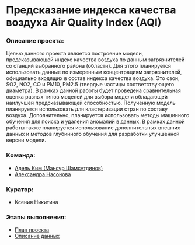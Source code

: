# Предсказание индекса качества воздуха Air Quality Index (AQI)

### Описание проекта: 
Целью данного проекта является построение модели, предсказывающей индекс качества воздуха по данным загрязнителей со станций выбранного района (области). Для этого планируется использовать данные по измеренным концентрациям загрязнителей, официально входящих в состав индекса качества воздуха. Это озон, SO2, NO2, CO и PM10, PM2.5 (твердые частицы соответствующего диаметра). В рамках данной работы будет проведена сравнительная оценка разных типов моделей для выбора модели обладающей наилучшей предсказывающей способностью. Полученную модель планируется использовать для кластеризации стран по составу воздуха. Дополнительно, планируется использовать методы машинного обучения для поиска и удаления аномалий в данных. В рамках данной работы также планируется  использование дополнительных внешних данных и методов глубинного обучения для разработки улучшенной версии модели. 

### Команда:
- [Адель Ким (Мансур Шамсутдинов)](https://github.com/Adele-Kim)
- [Александра Насонова](https://github.com/AlexandraNasonova)

### Куратор:
- Ксения Никитина

### Этапы выполнения:
* [План проекта](https://github.com/AlexandraNasonova/air_pollution_predict/blob/master/docs/Plan.pdf)
* [Описание данных](https://github.com/AlexandraNasonova/air_pollution_predict/blob/master/docs/Datasources.pdf)
